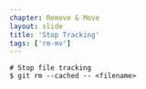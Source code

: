 ```yaml
---
chapter: Remove & Move
layout: slide
title: 'Stop Tracking'
tags: ['rm-mv']
---
```


	# Stop file tracking
	$ git rm --cached -- <filename>
